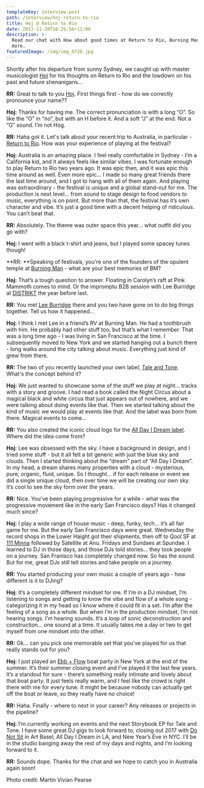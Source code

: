 ```yaml
---
templateKey: interview-post
path: /interview/hoj-return-to-rio
title: Hoj @ Return to Rio
date: 2017-11-30T16:25:56+11:00
description: >-
  Read our chat with How about good times at Return to Rio, Burning Man and
  more.
featuredImage: /img/img_0726.jpg
---
```

Shortly after his departure from sunny Sydney, we caught up with master musicologist [Hoj](https://www.facebook.com/hoj/) for his thoughts on Return to Rio and the lowdown on his past and future shenanigans...  

**RR:** Great to talk to you [Hoj](https://www.facebook.com/hoj/). First things first - how do we correctly pronounce your name?? 

**Hoj:** Thanks for having me. The correct pronunciation is with a long “O”. So like the “O” in “no”, but with an H before it. And a soft “J” at the end. Not a “G” sound. I’m not Hog.

**RR:** Haha got it. Let's talk about your recent trip to Australia, in particular - [Return to Rio](https://www.facebook.com/ReturnToRio/). How was your experience of playing at the festival?

**Hoj:** Australia is an amazing place. I feel really comfortable in Sydney - I’m a California kid, and it always feels like similar vibes. I was fortunate enough to play Return to Rio two years ago. It was epic then, and it was epic this time around as well. Even more epic... I made so many great friends there the last time around, and I got to hang with all of them again. And playing was extraordinary - the festival is unique and a global stand-out for me. The production is next level... from sound to stage design to food vendors to music, everything is on point. But more than that, the festival has it’s own character and vibe. It’s just a good time with a decent helping of ridiculous. You can’t beat that.

**RR:** Absolutely. The theme was outer space this year... what outfit did you go with?

**Hoj:** I went with a black t-shirt and jeans, but I played some spacey tunes though!

**RR: **Speaking of festivals, you're one of the founders of the opulent temple at [Burning Man](https://www.facebook.com/burningman/)  - what are your best memories of BM?

**Hoj:** That’s a tough question to answer. Floating in Carolyn’s raft at Pink Mammoth comes to mind. Or the impromptu B2B session with Lee Burridge at [DISTRIKT](https://www.facebook.com/DistriktCamp/) the year before last.

**RR:** You met [Lee Burridge](https://www.facebook.com/djleeburridge/) there and you two have gone on to do big things together. Tell us how it happened...

**Hoj:** I think I met Lee in a friend’s RV at Burning Man. He had a toothbrush with him. He probably had other stuff too, but that’s what I remember. That was a long time ago - I was living in San Francisco at the time. I subsequently moved to New York and we started hanging out a bunch there - long walks around the city talking about music. Everything just kind of grew from there. 

**RR:** The two of you recently launched your own label, [Tale and Tone](https://www.facebook.com/taleandtone/). What's the concept behind it?

**Hoj:** We just wanted to showcase some of the stuff we play at night… tracks with a story and groove. I had read a book called the Night Circus about a magical black and white circus that just appears out of nowhere, and we were talking about doing events like that. Then we started talking about the kind of music we would play at events like that. And the label was born from there. Magical events to come...

**RR:** You also created the iconic cloud logo for the [All Day I Dream label](https://www.facebook.com/alldayidream/). Where did the idea come from?

**Hoj:** Lee was obsessed with the sky. I have a background in design, and I tried some stuff - but it all felt a bit generic with just the blue sky and clouds. Then I started thinking about the “dream” part of “All Day I Dream”. In my head, a dream shares many properties with a cloud - mysterious, pure, organic, fluid, unique. So I thought... if for each release or event we did a single unique cloud, then over time we will be creating our own sky. It’s cool to see the sky form over the years. 

**RR:** Nice. You've been playing progressive for a while - what was the progressive movement like in the early San Francisco days? Has it changed much since?

**Hoj:** I play a wide range of house music - deep, funky, tech... it’s all fair game for me. But the early San Francisco days were great. Wednesday the record shops in the Lower Haight got their shipments, then off to Qool SF at [111 Minna](https://l.facebook.com/l.php?u=https%3A%2F%2Fmaps.google.com%2F%3Fq%3D111%2BMinna%26entry%3Dgmail%26source%3Dg&h=ATM3XxNjoYgnAhy4nQTu0Z6BDT16cMv_uHC0DoXbGrurUzjthoHAk5SpuxyeLJkz8Ba--CJ6n0N2MQUD7PgQ3x9gVZ2ACIbZl38GL70hmat6lkEEjzdU4kakPwI5bxngBtb3DA) followed by Satellite at Anu. Fridays and Sundaes at Spundae. I learned to DJ in those days, and those DJs told stories... they took people on a journey. San Franisco has completely changed now. So has the sound. But for me, great DJs still tell stories and take people on a journey.

**RR:** You started producing your own music a couple of years ago - how different is it to DJing?

**Hoj:** It’s a completely different mindset for me. If I’m in a DJ mindset, I’m listening to songs and getting to know the vibe and flow of a whole song - categorizing it in my head so I know where it could fit in a set. I’m after the feeling of a song as a whole. But when I’m in the production mindset, I’m not hearing songs. I’m hearing sounds. It’s a loop of sonic deconstruction and construction... one sound at a time. It usually takes me a day or two to get myself from one mindset into the other. 

**RR:** Ok... can you pick one memorable set that you've played for us that really stands out for you? 

**Hoj:** I just played an [Ebb + Flow](https://l.facebook.com/l.php?u=http%3A%2F%2Fwww.ebbandflowmusic.com%2F&h=ATNzsjOLN6Gqsyg2EvOu7_AgPxlRxrhr0suR99Wjn_XL95tu2zDK3xpefveY8-awTqXfquZhPKvidQA42Y5lEo1P2GlmpljcRv2RV6VDoKwSliWZ0e0WiF8M) boat party in New York at the end of the summer. It’s their summer closing event and I’ve played it the last few years. It’s a standout for sure - there’s something really intimate and lovely about that boat party. It just feels really warm, and I feel like the crowd is right there with me for every tune. It might be because nobody can actually get off the boat or leave, so they really have no choice!

**RR:** Haha. Finally - where to next in your career? Any releases or projects in the pipeline?

**Hoj:** I’m currently working on events and the next Storybook EP for Tale and Tone. I have some great DJ gigs to look forward to, closing out 2017 with [Do Not Sit](https://l.facebook.com/l.php?u=http%3A%2F%2Fdonotsitonthefurniture.com%2F&h=ATNKjXX2oYkDrL4cX8C5jrx5yKJmo0n2UkhQ9EgQEvUQSP4_QBxmFYlYRItqMI3bCAELYcTDlCaD6y1tIRSDuDDRmVFpAsPNA9g7RZVEEfzacNAhO-pN7pSg) in Art Basel, All Day I Dream in LA, and New Year’s Eve in NYC. I’ll be in the studio banging away the rest of my days and nights, and I’m looking forward to it. 

**RR:** Sounds dope. Thanks for the chat and we hope to catch you in Australia again soon!

Photo credit: Martin Vivian Pearse
